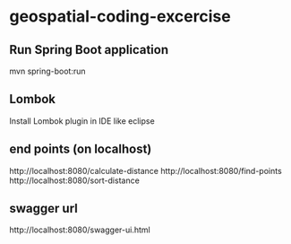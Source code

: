 # geospatial-coding-excercise

## Run Spring Boot application

mvn spring-boot:run

## Lombok 
Install Lombok plugin in IDE  like eclipse

## end points (on localhost)
http://localhost:8080/calculate-distance
http://localhost:8080/find-points
http://localhost:8080/sort-distance

## swagger url

http://localhost:8080/swagger-ui.html




